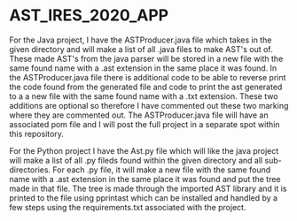 # AST_IRES_2020_APP

For the Java project, I have the ASTProducer.java file which takes in the given directory and will make a list of all .java files to make AST's out of. These made AST's from the java parser will be stored in a new file with the same found name with a .ast extension in the same place it was found. In the ASTProducer.java file there is additional code to be able to reverse print the code found from the generated file and code to print the ast generated to a a new file with the same found name with a .txt extension. These two additions are optional so therefore I have commented out these two marking where they are commented out. The ASTProducer.java file will have an associated pom file and I will post the full project in a separate spot within this repository.

For the Python project I have the Ast.py file which will like the java project will make a list of all .py fileds found within the given directory and all sub-directories. For each .py file, it will make a new file with the same found name with a .ast extension in the same place it was found and put the tree made in that file. The tree is made through the imported AST library and it is printed to the file using pprintast which can be installed and handled by a few steps using the requirements.txt associated with the project.
